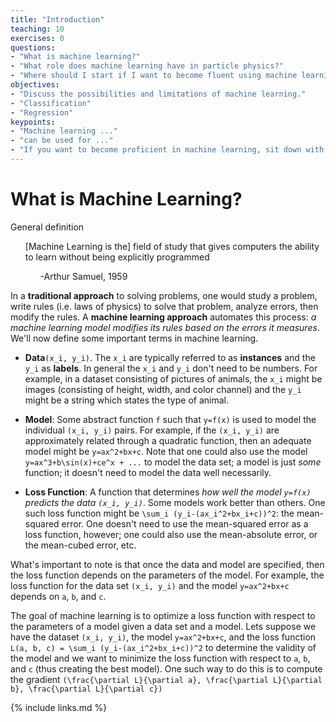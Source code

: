 ```yaml
---
title: "Introduction"
teaching: 10
exercises: 0
questions:
- "What is machine learning?"
- "What role does machine learning have in particle physics?"
- "Where should I start if I want to become fluent using machine learning techniques?"
objectives:
- "Discuss the possibilities and limitations of machine learning."
- "Classification"
- "Regression"
keypoints:
- "Machine learning ..."
- "can be used for ..."
- "If you want to become proficient in machine learning, sit down with the textbook ... and spend 30 mins every day coding through the book"
---
```


# What is Machine Learning?

General definition

<ul>
[Machine Learning is the] field of study that gives computers the ability to learn without being explicitly programmed
  <ul>
    -Arthur Samuel, 1959
  </ul>
</ul>

In a **traditional approach** to solving problems, one would study a problem, write rules (i.e. laws of physics) to solve that problem, analyze errors, then modify the rules. A **machine learning approach** automates this process: *a machine learning model modifies its rules based on the errors it measures*. We'll now define some important terms in machine learning.

  * **Data**`(x_i, y_i)`. The `x_i` are typically referred to as **instances** and the `y_i` as **labels**. In general the `x_i` and `y_i` don't need to be numbers. For example, in a dataset consisting of pictures of animals, the `x_i` might be images (consisting of height, width, and color channel) and the `y_i` might be a string which states the type of animal.  
  
* **Model**: Some abstract function `f` such that `y=f(x)` is used to model the individual `(x_i, y_i)` pairs. For example, if the `(x_i, y_i)` are approximately related through a quadratic function, then an adequate model might be `y=ax^2+bx+c`. Note that one could also use the model `y=ax^3+b\sin(x)+ce^x + ...` to model the data set; a model is just *some* function; it doesn't need to model the data well necessarily.

* **Loss Function**: A function that determines *how well the model `y=f(x)` predicts the data `(x_i, y_i)`*. Some models work better than others. One such loss function might be `\sum_i (y_i-(ax_i^2+bx_i+c))^2`: the mean-squared error. One doesn't need to use the mean-squared error as a loss function, however; one could also use the mean-absolute error, or the mean-cubed error, etc.  

What's important to note is that once the data and model are specified, then the loss function depends on the parameters of the model. For example, the loss function for the data set `(x_i, y_i)` and the model `y=ax^2+bx+c` depends on `a`, `b`, and `c`.

The goal of machine learning is to optimize a loss function with respect to the parameters of a model given a data set and a model. Lets suppose we have the dataset `(x_i, y_i)`, the model `y=ax^2+bx+c`, and the loss function `L(a, b, c) = \sum_i (y_i-(ax_i^2+bx_i+c))^2` to determine the validity of the model and we want to minimize the loss function with respect to `a`, `b`, and `c` (thus creating the best model). One such way to do this is to compute the gradient `(\frac{\partial L}{\partial a}, \frac{\partial L}{\partial b}, \frac{\partial L}{\partial c})`

{% include links.md %}

